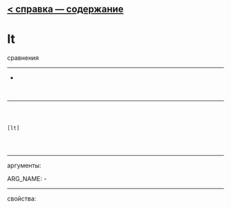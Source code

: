 [< справка — содержание](ceammc_lib.html)
---

# lt


сравнения

---

-
<br>


---


```



[lt]


            
```

---
аргументы:

ARG_NAME: -<br>

---
свойства:


